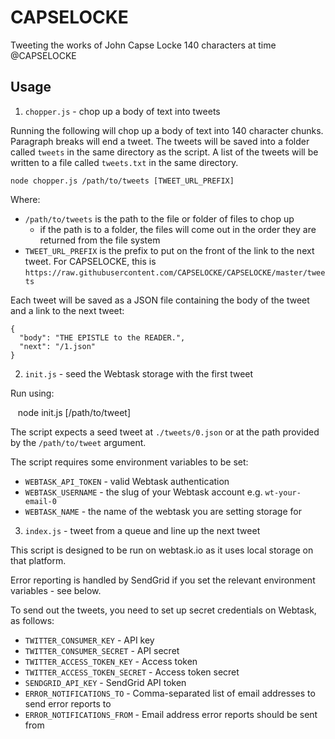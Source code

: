 # CAPSELOCKE

Tweeting the works of John Capse Locke 140 characters at time @CAPSELOCKE

## Usage

1. `chopper.js` - chop up a body of text into tweets

Running the following will chop up a body of text into 140 character chunks. Paragraph breaks will end a tweet.
The tweets will be saved into a folder called `tweets` in the same directory as the script. A list of the tweets
will be written to a file called `tweets.txt` in the same directory.

    node chopper.js /path/to/tweets [TWEET_URL_PREFIX]
    
Where:

* `/path/to/tweets` is the path to the file or folder of files to chop up
  * if the path is to a folder, the files will come out in the order they are returned from the file system
* `TWEET_URL_PREFIX` is the prefix to put on the front of the link to the next tweet. For CAPSELOCKE, this is `https://raw.githubusercontent.com/CAPSELOCKE/CAPSELOCKE/master/tweets`

Each tweet will be saved as a JSON file containing the body of the tweet and a link to the next tweet:

    {
      "body": "THE EPISTLE to the READER.",
      "next": "/1.json"
    }

2. `init.js` - seed the Webtask storage with the first tweet

Run using:

    node init.js [/path/to/tweet]

The script expects a seed tweet at `./tweets/0.json` or at the path provided by the `/path/to/tweet` argument.

The script requires some environment variables to be set:

* `WEBTASK_API_TOKEN` - valid Webtask authentication
* `WEBTASK_USERNAME` - the slug of your Webtask account e.g. `wt-your-email-0`
* `WEBTASK_NAME` - the name of the webtask you are setting storage for

3. `index.js` - tweet from a queue and line up the next tweet

This script is designed to be run on webtask.io as it uses local storage on that platform.

Error reporting is handled by SendGrid if you set the relevant environment variables - see below.

To send out the tweets, you need to set up secret credentials on Webtask, as follows:

* `TWITTER_CONSUMER_KEY` - API key
* `TWITTER_CONSUMER_SECRET` - API secret
* `TWITTER_ACCESS_TOKEN_KEY` - Access token
* `TWITTER_ACCESS_TOKEN_SECRET` - Access token secret
* `SENDGRID_API_KEY` - SendGrid API token
* `ERROR_NOTIFICATIONS_TO` - Comma-separated list of email addresses to send error reports to
* `ERROR_NOTIFICATIONS_FROM` - Email address error reports should be sent from
